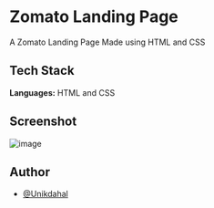 
# Zomato Landing Page

A Zomato Landing Page Made using HTML and CSS


## Tech Stack

**Languages:** HTML and CSS

## Screenshot

![image](https://user-images.githubusercontent.com/61407386/213761189-e9d98fc9-f688-4524-a610-b6ce4427edcb.png)





## Author

- [@Unikdahal](https://www.github.com/unikdahal)
